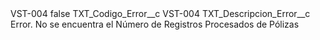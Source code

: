 <?xml version="1.0" encoding="UTF-8"?>
<CustomMetadata xmlns="http://soap.sforce.com/2006/04/metadata" xmlns:xsi="http://www.w3.org/2001/XMLSchema-instance" xmlns:xsd="http://www.w3.org/2001/XMLSchema">
    <label>VST-004</label>
    <protected>false</protected>
    <values>
        <field>TXT_Codigo_Error__c</field>
        <value xsi:type="xsd:string">VST-004</value>
    </values>
    <values>
        <field>TXT_Descripcion_Error__c</field>
        <value xsi:type="xsd:string">Error. No se encuentra el Número de Registros Procesados de Pólizas</value>
    </values>
</CustomMetadata>
